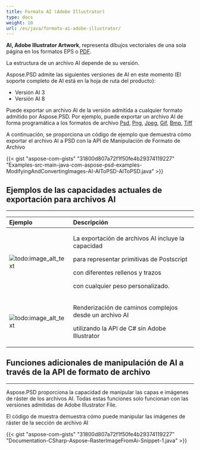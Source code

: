 ```yaml
---
title: Formato AI (Adobe Illustrator)
type: docs
weight: 10
url: /es/java/formato-ai-adobe-illustrator/
---
```


**AI, Adobe Illustrator Artwork**, representa dibujos vectoriales de una sola página en los formatos EPS o [PDF](https://wiki.fileformat.com/view/pdf/).

La estructura de un archivo AI depende de su versión.

Aspose.PSD admite las siguientes versiones de AI en este momento (El soporte completo de AI está en la hoja de ruta del producto):

- Versión AI 3
- Versión AI 8

Puede exportar un archivo AI de la versión admitida a cualquier formato admitido por Aspose.PSD. Por ejemplo, puede exportar un archivo AI de forma programática a los formatos de archivo [Psd](https://wiki.fileformat.com/image/psd/), [Png](https://wiki.fileformat.com/image/png/), [Jpeg](https://wiki.fileformat.com/image/jpeg/), [Gif](https://wiki.fileformat.com/image/gif/), [Bmp](https://wiki.fileformat.com/image/bmp/), [Tiff ](https://wiki.fileformat.com/image/tiff)

A continuación, se proporciona un código de ejemplo que demuestra cómo exportar el archivo AI a PSD con la API de Manipulación de Formato de Archivo

{{< gist "aspose-com-gists" "31800d807a72f1f50fe4b29374119227" "Examples-src-main-java-com-aspose-psd-examples-ModifyingAndConvertingImages-AI-AIToPSD-AIToPSD.java" >}}

## **Ejemplos de las capacidades actuales de exportación para archivos AI**
-----

|**Ejemplo**|**Descripción**|
| :- | :- |
|![todo:image_alt_text](/download/attachments/105284081/1134427704)|<p>La exportación de archivos AI incluye la capacidad</p><p>para representar primitivas de Postscript</p><p>con diferentes rellenos y trazos</p><p>con cualquier peso personalizado.</p>|
|![todo:image_alt_text](/download/attachments/105284081/53059531)|<p>Renderización de caminos complejos desde un archivo AI</p><p>utilizando la API de C# sin Adobe Illustrator</p>|

## **Funciones adicionales de manipulación de AI a través de la API de formato de archivo**
-----

Aspose.PSD proporciona la capacidad de manipular las capas e imágenes de ráster de los archivos AI. Todas estas funciones solo funcionan con las versiones admitidas de Adobe Illustrator File.

El código de muestra demuestra cómo puede manipular las imágenes de ráster de la sección de archivo AI

{{< gist "aspose-com-gists" "31800d807a72f1f50fe4b29374119227" "Documentation-CSharp-Aspose-RasterImageFromAi-Snippet-1.java" >}}

